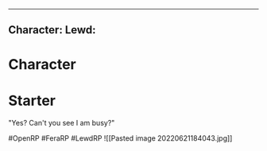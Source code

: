  ---
Character: 
Lewd: 
---
# Character


# Starter
 "Yes? Can't you see I am busy?" 
  
#OpenRP #FeraRP #LewdRP 
![[Pasted image 20220621184043.jpg]]